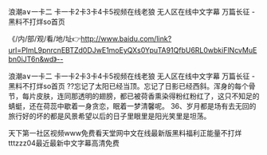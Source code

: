 浪潮a∨一卡二
卡一卡2卡3卡4卡5视频在线老狼
无人区在线中文字幕
万篇长征 - 黑料不打烊so首页


《/内/部/观/看/地/址👉http://www.baidu.com/link?url=PImL9pnrcnEBTZd0DJwE1moEyQXs0YpuTA91QfbU6RL0wbkiFlNcvMuEbn0iJT6n&wd》--

浪潮a∨一卡二
卡一卡2卡3卡4卡5视频在线老狼
无人区在线中文字幕
万篇长征 - 黑料不打烊so首页
??忘记了太阳已经当顶。忘记了日影已经西斜。浑身的每个骨节，每片皮肤，连同那透明的翅膀，都已被荷香熏染得粉红粉红了，这只不知足的蜻蜓，还在荷蕊中歇着一身贪恋，眠着一梦清馨呢。
	36、岁月都是场有去无回的旅行好的坏的都是风景希望以后的日子里眼里是阳光笑里是坦荡。





天下第一社区视频www免费看天堂网中文在线最新版黑料福利正能量不打烊tttzzz04最近最新中文字幕高清免费
